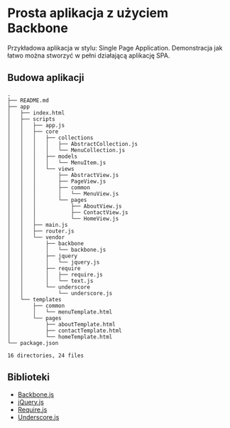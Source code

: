 # Prosta aplikacja z użyciem Backbone

Przykładowa aplikacja w stylu: Single Page Application.
Demonstracja jak łatwo można stworzyć w pełni działającą aplikację SPA.

## Budowa aplikacji

```
.
├── README.md
├── app
│   ├── index.html
│   ├── scripts
│   │   ├── app.js
│   │   ├── core
│   │   │   ├── collections
│   │   │   │   ├── AbstractCollection.js
│   │   │   │   └── MenuCollection.js
│   │   │   ├── models
│   │   │   │   └── MenuItem.js
│   │   │   └── views
│   │   │       ├── AbstractView.js
│   │   │       ├── PageView.js
│   │   │       ├── common
│   │   │       │   └── MenuView.js
│   │   │       └── pages
│   │   │           ├── AboutView.js
│   │   │           ├── ContactView.js
│   │   │           └── HomeView.js
│   │   ├── main.js
│   │   ├── router.js
│   │   └── vendor
│   │       ├── backbone
│   │       │   └── backbone.js
│   │       ├── jquery
│   │       │   └── jquery.js
│   │       ├── require
│   │       │   ├── require.js
│   │       │   └── text.js
│   │       └── underscore
│   │           └── underscore.js
│   └── templates
│       ├── common
│       │   └── menuTemplate.html
│       └── pages
│           ├── aboutTemplate.html
│           ├── contactTemplate.html
│           └── homeTemplate.html
└── package.json

16 directories, 24 files
```

## Biblioteki

* [Backbone.js](http://backbonejs.org/)
* [jQuery.js](http://jquery.com/)
* [Require.js](http://requirejs.org/)
* [Underscore.js](http://underscorejs.org/)
